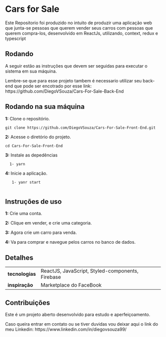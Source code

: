 # Cars for Sale

  <p>Este Repositorio foi produzido no intuito de produzir uma aplicação web que junta-se pessoas que querem vender seus carros com pessoas que querem compra-los, desenvolvido em ReactJs, utilizando, context, redux e typescript</p>



## Rodando

<p> A seguir estão as instruções que devem ser seguidas para executar o sistema em sua máquina. </p>
<p> Lembre-se que para esse projeto tambem é necessario utilizar seu back-end que pode ser encotrado por esse link: https://github.com/DiegoVSouza/Cars-For-Sale-Back-End  </p>


## Rodando na sua máquina

**1:** Clone o repositório.

```
git clone https://github.com/DiegoVSouza/Cars-For-Sale-Front-End.git
```

**2:** Acesse o diretório do projeto.

```
cd Cars-For-Sale-Front-End
```

**3:** Instale as depedências
```
  1- yarn

```
**4:** Inicie a aplicação.
```
   1- yanr start
   
```
## Instruções de uso

**1:** Crie uma conta.

**2:** Clique em vender, e crie uma categoria.

**3:** Agora crie um carro para venda.

**4:** Va para comprar e navegue pelos carros no banco de dados.

## Detalhes

|   |  |
| ------------- | ------------- |
| **tecnologias**  | ReactJS, JavaScript, Styled-components, Firebase  |
| **inspiração** | Marketplace do FaceBook |



## Contribuições

<p>Este é um projeto aberto desenvolvido para estudo e aperfeiçoamento.</p>

<p>Caso queira entrar em contato ou se tiver duvidas vou deixar aqui o link do meu Linkedin: https://www.linkedin.com/in/diegovsouza99/</p>
